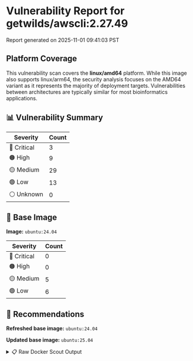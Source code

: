 # Vulnerability Report for getwilds/awscli:2.27.49

Report generated on 2025-11-01 09:41:03 PST

## Platform Coverage

This vulnerability scan covers the **linux/amd64** platform. While this image also supports linux/arm64, the security analysis focuses on the AMD64 variant as it represents the majority of deployment targets. Vulnerabilities between architectures are typically similar for most bioinformatics applications.

## 📊 Vulnerability Summary

| Severity | Count |
|----------|-------|
| 🔴 Critical | 3 |
| 🟠 High | 9 |
| 🟡 Medium | 29 |
| 🟢 Low | 13 |
| ⚪ Unknown | 0 |

## 🐳 Base Image

**Image:** `ubuntu:24.04`

| Severity | Count |
|----------|-------|
| 🔴 Critical | 0 |
| 🟠 High | 0 |
| 🟡 Medium | 5 |
| 🟢 Low | 6 |

## 🔄 Recommendations

**Refreshed base image:** `ubuntu:24.04`

**Updated base image:** `ubuntu:25.04`

<details>
<summary>📋 Raw Docker Scout Output</summary>

```text
Target               │  getwilds/awscli:2.27.49  │    3C     9H    29M    13L   
    digest             │  6758c65164d0                     │                              
  Base image           │  ubuntu:24.04                     │    0C     0H     5M     6L   
  Refreshed base image │  ubuntu:24.04                     │    0C     0H     2M     5L   
                       │                                   │                  -3     -1   
  Updated base image   │  ubuntu:25.04                     │    0C     0H     2M     4L   
                       │                                   │                  -3     -2   

What's next:
    View vulnerabilities → docker scout cves getwilds/awscli:2.27.49
    View base image update recommendations → docker scout recommendations getwilds/awscli:2.27.49
    Include policy results in your quickview by supplying an organization → docker scout quickview getwilds/awscli:2.27.49 --org <organization>
```
</details>
